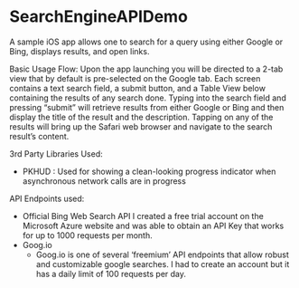 # SearchEngineAPIDemo
A sample iOS app allows one to search for a query using either Google or Bing, displays results, and open links. 


Basic Usage Flow:
Upon the app launching you will be directed to a 2-tab view that by default is pre-selected on the Google tab. Each screen contains a text search field, a submit button, and a Table View below containing the results of any search done. Typing into the search field and pressing “submit” will retrieve results from either Google or Bing and then display the title of the result and the description. Tapping on any of the results will bring up the Safari web browser and navigate to the search result’s content. 

3rd Party Libraries Used: 
- PKHUD : Used for showing a clean-looking progress indicator when asynchronous network calls are in progress


API Endpoints used:
- Official Bing Web Search API
	I created a free trial account on the Microsoft Azure website and was able to 	obtain an API Key that works for up to 1000 requests per month. 
- Goog.io
	- Goog.io is one of several ‘freemium’ API endpoints that allow robust and customizable google searches. I had to create an account but it has a daily limit of 100 requests per day. 
